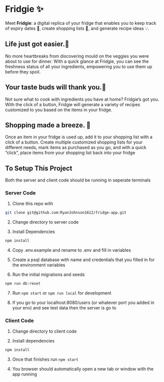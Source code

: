 # Fridgie ✨

Meet **Fridgie**: a digital replica of your fridge that enables you to keep track of expiry dates 👀, create shopping lists 📝, and generate recipe ideas 💡.

## Life just got easier.🤩

No more heartbreaks from discovering mould on the veggies you were about to use for dinner. With a quick glance at Fridgie, you can see the freshness status of all your ingredients, empowering you to use them up before they spoil.

## Your taste buds will thank you.🥙

Not sure what to cook with ingredients you have at home? Fridgie’s got you. With the click of a button, Fridgie will generate a variety of recipes customized to you based on the items in your fridge.

## Shopping made a breeze. 🛒

Once an item in your fridge is used up, add it to your shopping list with a click of a button. Create multiple customized shopping lists for your different needs, mark items as purchased as you go, and with a quick “click”, place items from your shopping list back into your fridge



## To Setup This Project

Both the server and client code should be running in seperate terminals

### Server Code

1. Clone this repo with

```sh
git clone git@github.com:RyanJohnson1612/fridge-app.git
```

2. Change directory to server code

3. Install Dependencies

```sh
npm install
```

4. Copy .env.example and rename to .env and fill in variables

5. Create a psql database with name and credentials that you filled in for the environment variables

6. Run the initial migrations and seeds

```sh
npm run db:reset
```

7. Run `npm start` or `npm run local` for development

8. If you go to your localhost:8080/users (or whatever port you added in your env) and see test data then the server is go to 

### Client Code

1. Change directory to client code

2. Install dependencies

```sh
npm install
```
3. Once that finishes run `npm start`

4. You browser should automatically open a new tab or window with the app running

